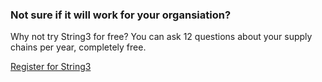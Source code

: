 <h3>Not sure if it will work for your organsiation?</h3>
<p>Why not try String3 for free? You can ask 12 questions about your supply chains per year, completely free.</p>
<p class="button register-button">
	<a href="https://app.getstring3.com/account/register/">
		Register for String3
	</a>
</p>
